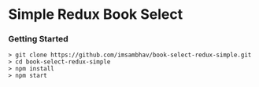 # Simple Redux Book Select

### Getting Started

```
> git clone https://github.com/imsambhav/book-select-redux-simple.git
> cd book-select-redux-simple
> npm install
> npm start
```
